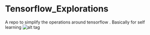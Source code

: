 # Tensorflow_Explorations
A repo to simplify the operations around tensorflow . Basically for self learning
![alt tag](https://upload.wikimedia.org/wikipedia/commons/thumb/1/11/TensorFlowLogo.svg/2000px-TensorFlowLogo.svg.png)

